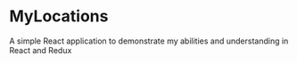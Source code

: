 # MyLocations

A simple React application to demonstrate my abilities and understanding in React and Redux
